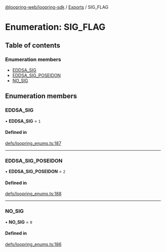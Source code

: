 [@loopring-web/loopring-sdk](../README.md) / [Exports](../modules.md) / SIG\_FLAG

# Enumeration: SIG\_FLAG

## Table of contents

### Enumeration members

- [EDDSA\_SIG](SIG_FLAG.md#eddsa_sig)
- [EDDSA\_SIG\_POSEIDON](SIG_FLAG.md#eddsa_sig_poseidon)
- [NO\_SIG](SIG_FLAG.md#no_sig)

## Enumeration members

### EDDSA\_SIG

• **EDDSA\_SIG** = `1`

#### Defined in

[defs/loopring_enums.ts:187](https://github.com/Loopring/loopring_sdk/blob/427d9da/src/defs/loopring_enums.ts#L187)

___

### EDDSA\_SIG\_POSEIDON

• **EDDSA\_SIG\_POSEIDON** = `2`

#### Defined in

[defs/loopring_enums.ts:188](https://github.com/Loopring/loopring_sdk/blob/427d9da/src/defs/loopring_enums.ts#L188)

___

### NO\_SIG

• **NO\_SIG** = `0`

#### Defined in

[defs/loopring_enums.ts:186](https://github.com/Loopring/loopring_sdk/blob/427d9da/src/defs/loopring_enums.ts#L186)
